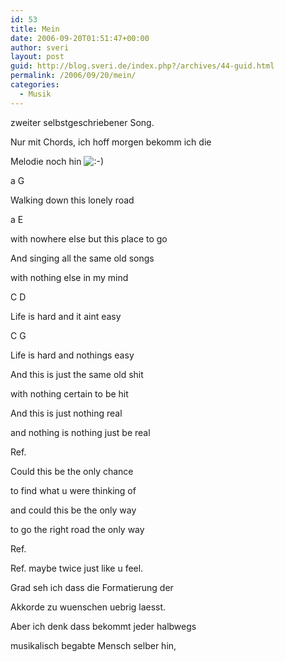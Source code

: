 ```yaml
---
id: 53
title: Mein
date: 2006-09-20T01:51:47+00:00
author: sveri
layout: post
guid: http://blog.sveri.de/index.php?/archives/44-guid.html
permalink: /2006/09/20/mein/
categories:
  - Musik
---
```

zweiter selbstgeschriebener Song.
  
Nur mit Chords, ich hoff morgen bekomm ich die
  
Melodie noch hin <img src="http://blog.sveri.net/templates/default/img/emoticons/smile.png" alt=":-)" style="display: inline; vertical-align: bottom;" class="emoticon" />

a G
  
Walking down this lonely road
  
a E 
  
with nowhere else but this place to go

And singing all the same old songs

with nothing else in my mind

C D
  
Life is hard and it aint easy
  
C G
  
Life is hard and nothings easy

And this is just the same old shit
  
with nothing certain to be hit
  
And this is just nothing real
  
and nothing is nothing just be real

Ref.

Could this be the only chance 
  
to find what u were thinking of
  
and could this be the only way
  
to go the right road the only way

Ref.

Ref. maybe twice just like u feel.

Grad seh ich dass die Formatierung der
  
Akkorde zu wuenschen uebrig laesst.
  
Aber ich denk dass bekommt jeder halbwegs
  
musikalisch begabte Mensch selber hin,